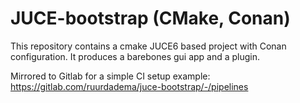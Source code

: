 # JUCE-bootstrap (CMake, Conan)

This repository contains a cmake JUCE6 based project with Conan configuration. 
It produces a barebones gui app and a plugin.

Mirrored to Gitlab for a simple CI setup example:  
https://gitlab.com/ruurdadema/juce-bootstrap/-/pipelines
